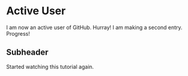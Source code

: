 # Active User
I am now an active user of GitHub. Hurray!
I am making a second entry. Progress!

## Subheader
Started watching this tutorial again.